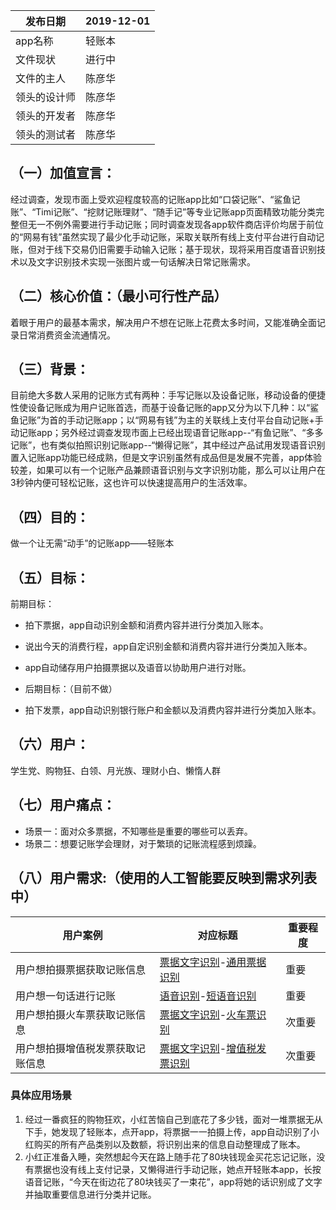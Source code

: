  |  发布日期 | 2019-12-01 |
 | -- | -- |
 |  app名称 | 轻账本 |
 |  文件现状 | 进行中 |
 |  文件的主人 | 陈彦华|
 |  领头的设计师 | 陈彦华 |
 |  领头的开发者 | 陈彦华 |
 |  领头的测试者 | 陈彦华  |

## （一）加值宣言：
经过调查，发现市面上受欢迎程度较高的记账app比如“口袋记账”、“鲨鱼记账”、“Timi记账”、“挖财记账理财”、“随手记”等专业记账app页面精致功能分类完整但无一不例外需要进行手动记账；同时调查发现各app软件商店评价均居于前位的“网易有钱”虽然实现了最少化手动记账，采取关联所有线上支付平台进行自动记账，但对于线下交易仍旧需要手动输入记账；基于现状，现将采用百度语音识别技术以及文字识别技术实现一张图片或一句话解决日常记账需求。

## （二）核心价值：（最小可行性产品）
着眼于用户的最基本需求，解决用户不想在记账上花费太多时间，又能准确全面记录日常消费资金流通情况。
## （三）背景：
目前绝大多数人采用的记账方式有两种：手写记账以及设备记账，移动设备的便捷性使设备记账成为用户记账首选，而基于设备记账的app又分为以下几种：以“鲨鱼记账”为首的手动记账app；以“网易有钱”为主的关联线上支付平台自动记账+手动记账app；另外经过调查发现市面上已经出现语音记账app--“有鱼记账”、“多多记账”，也有类似拍照识别记账app--“懒得记账”，其中经过产品试用发现语音识别置入记账app功能已经成熟，但是文字识别虽然有成品但是发展不完善，app体验较差，如果可以有一个记账产品兼顾语音识别与文字识别功能，那么可以让用户在3秒钟内便可轻松记账，这也许可以快速提高用户的生活效率。

## （四）目的：
做一个让无需“动手”的记账app——轻账本

## （五）目标：
前期目标：
- 拍下票据，app自动识别金额和消费内容并进行分类加入账本。
- 说出今天的消费行程，app自定识别金额和消费内容并进行分类加入账本。
- app自动储存用户拍摄票据以及语音以协助用户进行对账。

- 后期目标：（目前不做）
- 拍下发票，app自动识别银行账户和金额以及消费内容并进行分类加入账本。


## （六）用户：
学生党、购物狂、白领、月光族、理财小白、懒惰人群
## （七）用户痛点：
- 场景一：面对众多票据，不知哪些是重要的哪些可以丢弃。
- 场景二：想要记账学会理财，对于繁琐的记账流程感到烦躁。

## （八）用户需求:（使用的人工智能要反映到需求列表中）
| 用户案例	| 对应标题	| 重要程度 |
| -- | -- | -- |
| 用户想拍摄票据获取记账信息	|[票据文字识别](https://ai.baidu.com/tech/ocr_receipts)-[通用票据识别](https://ai.baidu.com/tech/ocr_receipts/receipt) 	| 重要 |
| 用户想一句话进行记账	| [语音识别](https://ai.baidu.com/tech/speech)-[短语音识别](https://ai.baidu.com/tech/speech/asr)| 重要 |
| 用户想拍摄火车票获取记账信息 | [票据文字识别](https://ai.baidu.com/tech/ocr_receipts)-[火车票识别](https://ai.baidu.com/tech/ocr_receipts/train_ticket) | 次重要 |
| 用户想拍摄增值税发票获取记账信息 | [票据文字识别](https://ai.baidu.com/tech/ocr_receipts)-[增值税发票识别](https://ai.baidu.com/tech/ocr_receipts/vat_invoice)| 次重要 |
### 具体应用场景
1. 经过一番疯狂的购物狂欢，小红苦恼自己到底花了多少钱，面对一堆票据无从下手，她发现了轻账本，点开app，将票据一一拍摄上传，app自动识别了小红购买的所有产品类别以及数额，将识别出来的信息自动整理成了账本。
2. 小红正准备入睡，突然想起今天在路上随手花了80块钱现金买花忘记记账，没有票据也没有线上支付记录，又懒得进行手动记账，她点开轻账本app，长按语音记账，“今天在街边花了80块钱买了一束花”，app将她的话识别成了文字并抽取重要信息进行分类并记账。
